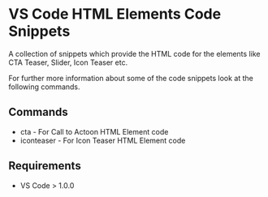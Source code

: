 # VS Code HTML Elements Code Snippets

A collection of snippets which provide the HTML code for the elements like CTA Teaser, Slider, Icon Teaser etc.

For further more information about some of the code snippets look at the following commands.

## Commands
* cta - For Call to Actoon HTML Element code 
* iconteaser - For Icon Teaser HTML Element code


## Requirements

* VS Code > 1.0.0
